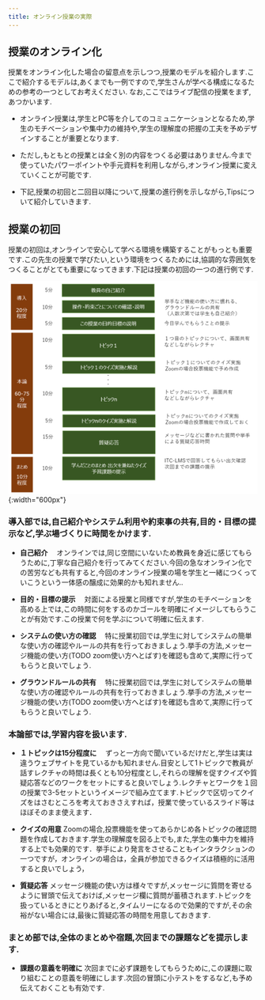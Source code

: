 ```yaml
---
title: オンライン授業の実際
---
```


## 授業のオンライン化 ##
授業をオンライン化した場合の留意点を示しつつ,授業のモデルを紹介します.ここで紹介するモデルは,あくまでも一例ですので,学生さんが学べる構成になるための参考の一つとしてお考えください.
なお,ここではライブ配信の授業をまず,あつかいます.

* オンライン授業は,学生とPC等を介してのコミュニケーションとなるため,学生のモチベーションや集中力の維持や,学生の理解度の把握の工夫を予めデザインすることが重要となります.

* ただし,もともとの授業とは全く別の内容をつくる必要はありません.今まで使っていたパワーポイントや手元資料を利用しながら,オンライン授業に変えていくことが可能です.

* 下記,授業の初回と二回目以降について,授業の進行例を示しながら,Tipsについて紹介していきます.

## 授業の初回 ##
授業の初回は,オンラインで安心して学べる環境を構築することがもっとも重要です.この先生の授業で学びたい,という環境をつくるためには,協調的な雰囲気をつくることがとても重要になってきます.下記は授業の初回の一つの進行例です.

   ![](img/sample_1stclass.PNG){:width="600px"}


### 導入部では,自己紹介やシステム利用や約束事の共有,目的・目標の提示など,学ぶ場づくりに時間をかけます.

* **自己紹介**　 オンラインでは,同じ空間にいないため教員を身近に感じてもらうために,丁寧な自己紹介を行ってみてください.今回の急なオンライン化での苦労なども共有すると,今回のオンライン授業の場を学生と一緒につくっていこうという一体感の醸成に効果的かも知れません..

* **目的・目標の提示**　 対面による授業と同様ですが,学生のモチベーションを高める上では,この時間に何をするのかゴールを明確にイメージしてもらうことが有効です.この授業で何を学ぶについて明確に伝えます.

* **システムの使い方の確認**　 特に授業初回では,学生に対してシステムの簡単な使い方の確認やルールの共有を行っておきましょう.挙手の方法,メッセージ機能の使い方(TODO zoom使い方へとばす)を確認も含めて,実際に行ってもらうと良いでしょう.

* **グラウンドルールの共有**　 特に授業初回では,学生に対してシステムの簡単な使い方の確認やルールの共有を行っておきましょう.挙手の方法,メッセージ機能の使い方(TODO zoom使い方へとばす)を確認も含めて,実際に行ってもらうと良いでしょう.

### 本論部では,学習内容を扱います.

* **１トピックは15分程度に**　
ずっと一方向で聞いているだけだと,学生は実は違うウェブサイトを見ているかも知れません.目安として1トピックで教員が話すレクチャの時間は長くとも10分程度とし,それらの理解を促すクイズや質疑応答などのワークをセットにすると良いでしょう.レクチャとワークを１回の授業で3-5セットというイメージで組み立てます.トピックで区切ってクイズをはさむところを考えておきさえすれば，授業で使っているスライド等はほぼそのまま使えます．

* **クイズの用意**  Zoomの場合,投票機能を使ってあらかじめ各トピックの確認問題を作成しておきます.学生の理解度を図る上でも,また,学生の集中力を維持する上でも効果的です．挙手により発言をさせることもインタラクションの一つですが，オンラインの場合は，全員が参加できるクイズは積極的に活用すると良いでしょう，

* **質疑応答** メッセージ機能の使い方は様々ですが,メッセージに質問を寄せるように冒頭で伝えておけば,メッセージ欄に質問が蓄積されます.トピックを扱っているときにとりあげると,タイムリーになるので効果的ですが,その余裕がない場合には,最後に質疑応答の時間を用意しておきます.



### まとめ部では,全体のまとめや宿題,次回までの課題などを提示します.

* **課題の意義を明確に** 次回までに必ず課題をしてもらうために,この課題に取り組むことの意義を明確にします.次回の冒頭に小テストをするなど,も予め伝えておくことも有効です.



